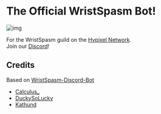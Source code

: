 # The Official WristSpasm Bot!

![img]()

For the WristSpasm guild on the [Hypixel Network](https://hypixel.net/). <br /> 
Join our [Discord](https://discord.gg/DV4yR5p5KE)!

## Credits

Based on [WristSpasm-Discord-Bot](https://github.com/Wristspasm/Wristspasm-Discord-Bot)

- [Calculus_](https://github.com/DrRed96)
- [DuckySoLucky](https://github.com/DuckySoLucky)
- [Kathund](https://github.com/Kathund)
